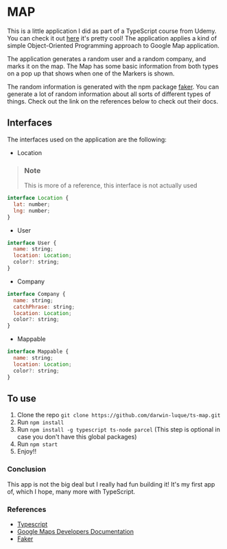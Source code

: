 # MAP

This is a little application I did as part of a TypeScript course from Udemy. You can check it out [here](https://www.udemy.com/course/typescript-the-complete-developers-guide/) it's pretty cool! The application applies a kind of simple Object-Oriented Programming approach to Google Map application.

The application generates a random user and a random company, and marks it on the map. The Map has some basic information from both types on a pop up that shows when one of the Markers is shown.

The random information is generated with the npm package [faker](https://www.npmjs.com/package/faker). You can generate a lot of random information about all sorts of different types of things. Check out the link on the references below to check out their docs.

## Interfaces

The interfaces used on the application are the following:

- Location

> ### Note
> This is more of a reference, this interface is not actually used

```js
interface Location {
  lat: number;
  lng: number;
}
```

- User

```js
interface User {
  name: string;
  location: Location;
  color?: string;
}
```

- Company

```js
interface Company {
  name: string;
  catchPhrase: string;
  location: Location;
  color?: string;
}
```

- Mappable

```js
interface Mappable {
  name: string;
  location: Location;
  color?: string;
}
```

## To use

1. Clone the repo ``git clone https://github.com/darwin-luque/ts-map.git``
2. Run ``npm install``
3. Run ``npm install -g typescript ts-node parcel`` (This step is optional in case you don't have this global packages)
4. Run ``npm start``
5. Enjoy!!

### Conclusion

This app is not the big deal but I really had fun building it! It's my first app of, which I hope, many more with TypeScript.

### References

- [Typescript](https://www.typescriptlang.org/)
- [Google Maps Developers Documentation](https://developers.google.com/maps/documentation/javascript/overview)
- [Faker](https://github.com/Marak/Faker.js#readme)
